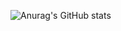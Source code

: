 ![Anurag's GitHub stats](https://github-readme-stats.vercel.app/api?username=0x029Ax0&show=reviews,discussions_started,discussions_answered,prs_merged,prs_merged_percentage&show_icons=true&theme=ambient_gradient&rank_icon=github&include_all_commits=true)
